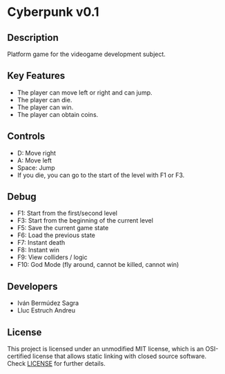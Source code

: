 # Cyberpunk v0.1

## Description

Platform game for the videogame development subject.

## Key Features

 - The player can move left or right and can jump.
 - The player can die.
 - The player can win.
 - The player can obtain coins.
 
## Controls

 - D: Move right
 - A: Move left
 - Space: Jump
 - If you die, you can go to the start of the level with F1 or F3.
 
 ## Debug

 - F1: Start from the first/second level
 - F3: Start from the beginning of the current level
 - F5: Save the current game state
 - F6: Load the previous state
 - F7: Instant death
 - F8: Instant win
 - F9: View colliders / logic
 - F10: God Mode (fly around, cannot be killed, cannot win)

## Developers

 - Iván Bermúdez Sagra
 - Lluc Estruch Andreu

## License

This project is licensed under an unmodified MIT license, which is an OSI-certified license that allows static linking with closed source software. Check [LICENSE](LICENSE) for further details.

